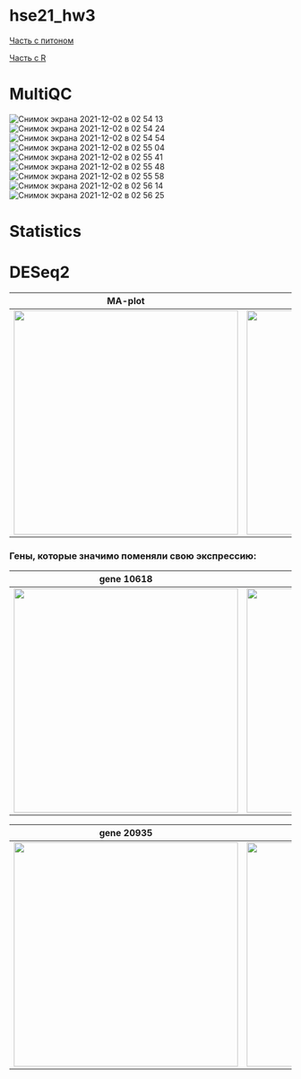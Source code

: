 # hse21_hw3

[Часть с питоном](https://colab.research.google.com/drive/1P34mAiQea-kvQarJInzJYYOJahzitvm4?usp=sharing)

[Часть с R](https://colab.research.google.com/drive/1ss1NZw74G0MLVi83SkfEknnRFjmX1V3X?usp=sharing)

# MultiQC
![Снимок экрана 2021-12-02 в 02 54 13](https://user-images.githubusercontent.com/32986053/144333429-af938b1a-c56c-44ea-a664-de41b73a1265.png)
![Снимок экрана 2021-12-02 в 02 54 24](https://user-images.githubusercontent.com/32986053/144333426-167f28ed-cd13-4d02-89c3-8ea13f99e047.png)
![Снимок экрана 2021-12-02 в 02 54 54](https://user-images.githubusercontent.com/32986053/144333423-dfcd76d4-5e92-4df0-b3a3-b940984b7bab.png)
![Снимок экрана 2021-12-02 в 02 55 04](https://user-images.githubusercontent.com/32986053/144333460-c980fc0c-c04b-4836-9a9b-c3267f185b42.png)
![Снимок экрана 2021-12-02 в 02 55 41](https://user-images.githubusercontent.com/32986053/144333463-90ea066f-4976-47b1-9d9d-504d1b51c1c7.png)
![Снимок экрана 2021-12-02 в 02 55 48](https://user-images.githubusercontent.com/32986053/144333476-67bc2f23-7ef0-4e45-b669-f5620158c662.png)
![Снимок экрана 2021-12-02 в 02 55 58](https://user-images.githubusercontent.com/32986053/144333482-dba74608-8b5e-4be8-b3a9-7b9a3b403034.png)
![Снимок экрана 2021-12-02 в 02 56 14](https://user-images.githubusercontent.com/32986053/144333484-552367c4-85aa-4474-8e9a-b144637fe54c.png)
![Снимок экрана 2021-12-02 в 02 56 25](https://user-images.githubusercontent.com/32986053/144333489-11e4a79a-08fa-4944-bd6d-4c3fe1f30a41.png)

# Statistics

# DESeq2
MA-plot | Heatmap
:-------------------------:|:-------------------------:
<img width ="400" src = "https://user-images.githubusercontent.com/32986053/144424922-2aaa5798-e4e3-4d0a-bb7e-31ae01a02a8c.png"> | <img width="400" src="https://user-images.githubusercontent.com/32986053/144425993-a6b1b459-b485-4420-af8f-0c8a48b866ac.png">


### Гены, которые значимо поменяли свою экспрессию:
gene 10618 | gene 12125
:-------------------------:|:-------------------------:
<img width ="400" src="https://user-images.githubusercontent.com/32986053/144426261-e7746bdf-d340-4785-81e6-da4e436cf510.png"> | <img width ="400" src="https://user-images.githubusercontent.com/32986053/144426426-0e1e7d59-a16c-4f11-9b33-dd35f39db788.png">

gene 20935 | gene 8272
:-------------------------:|:-------------------------:
<img width ="400" src="https://user-images.githubusercontent.com/32986053/144426627-f105c150-5831-4386-9f02-020998b22a36.png"> | <img width ="400" src="https://user-images.githubusercontent.com/32986053/144426761-07e150ec-f84e-47aa-8aaf-1061c4b44606.png">
